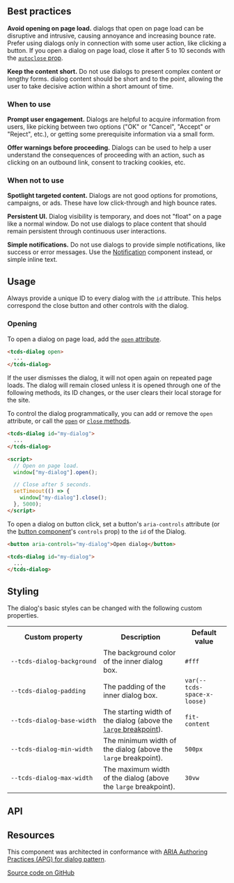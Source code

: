 <!--lede
  Dialogs are overlays that restrict focus and interactivity to a popup window in order to prompt some user engagement.
lede-->

<!--twig
{% embed "@tch/includes/example.twig" %}
{% block content %}
<tcds-dialog id="my-dialog">
  <p>Hello world!</p>
</tcds-dialog>

<tcds-button controls="my-dialog">Open dialog</tcds-button>
{% endblock %}
{% endembed %}
twig-->

## Best practices
**Avoid opening on page load.** dialogs that open on page load can be disruptive and intrusive, causing annoyance and increasing bounce rate. Prefer using dialogs only in connection with some user action, like clicking a button. If you open a dialog on page load, close it after 5 to 10 seconds with the [`autoclose` prop](#autoclose-attribute).

**Keep the content short.** Do not use dialogs to present complex content or lengthy forms. dialog content should be short and to the point, allowing the user to take decisive action within a short amount of time.

### When to use
**Prompt user engagement.** Dialogs are helpful to acquire information from users, like picking between two options ("OK" or "Cancel", "Accept" or "Reject", etc.), or getting some prerequisite information via a small form.

**Offer warnings before proceeding.** Dialogs can be used to help a user understand the consequences of proceeding with an action, such as clicking on an outbound link, consent to tracking cookies, etc.

### When not to use
**Spotlight targeted content.** Dialogs are not good options for promotions, campaigns, or ads. These have low click-through and high bounce rates.

**Persistent UI.** Dialog visibility is temporary, and does not "float" on a page like a normal window. Do not use dialogs to place content that should remain persistent through continuous user interactions.

**Simple notifications.** Do not use dialogs to provide simple notifications, like success or error messages. Use the [Notification](/components/notification) component instead, or simple inline text.

## Usage
Always provide a unique ID to every dialog with the `id` attribute. This helps correspond the close button and other controls with the dialog.

### Opening
To open a dialog on page load, add the [`open` attribute](#open-attribute).

```html
<tcds-dialog open>
  ...
</tcds-dialog>
```

If the user dismisses the dialog, it will not open again on repeated page loads. The dialog will remain closed unless it is opened through one of the following methods, its ID changes, or the user clears their local storage for the site.

To control the dialog programmatically, you can add or remove the `open` attribute, or call the [`open`](#open-method) or [`close` methods](#close-method).

```html
<tcds-dialog id="my-dialog">
  ...
</tcds-dialog>

<script>
  // Open on page load.
  window["my-dialog"].open();

  // Close after 5 seconds.
  setTimeout(() => {
    window["my-dialog"].close();
  }, 5000);
</script>
```

To open a dialog on button click, set a button's `aria-controls` attribute (or the [button component](/components/button)'s `controls` prop) to the `id` of the Dialog.

```html
<button aria-controls="my-dialog">Open dialog</button>

<tcds-dialog id="my-dialog">
  ...
</tcds-dialog>
```

## Styling
The dialog's basic styles can be changed with the following custom properties.

<table>
  <tr>
    <th>Custom property</th>
    <th>Description</th>
    <th>Default value</th>
  </tr>
  <tr>
    <td><code style="white-space: nowrap">--tcds-dialog-background</code></td>
    <td>The background color of the inner dialog box.</td>
    <td><code>#fff</code></td>
  </tr>
  <tr>
    <td><code style="white-space: nowrap">--tcds-dialog-padding</code></td>
    <td>The padding of the inner dialog box.</td>
    <td><code>var(--tcds-space-x-loose)</code></td>
  </tr>
  <tr>
    <td><code style="white-space: nowrap">--tcds-dialog-base-width</code></td>
    <td>The starting width of the dialog (above the <a href="/design/layout#breakpoints"><code>large</code> breakpoint</a>).</td>
    <td><code>fit-content</code></td>
  </tr>
  <tr>
    <td><code style="white-space: nowrap">--tcds-dialog-min-width</code></td>
    <td>The minimum width of the dialog (above the <code>large</code> breakpoint).</td>
    <td><code>500px</code></td>
  </tr>
  <tr>
    <td><code style="white-space: nowrap">--tcds-dialog-max-width</code></td>
    <td>The maximum width of the dialog (above the <code>large</code> breakpoint).</td>
    <td><code>30vw</code></td>
  </tr>
</table>

## API
<!--twig {{ include("@tch/includes/api.twig", {
  attributes: [
    {
      name: "open",
      type: ["state", "boolean"],
      description: "The dialog is open. Useful for opening a dialog on page load.",
      required: "no",
    },
    {
      name: "autoclose",
      type: ["prop", "number"],
      description: "The time (in seconds) before closing the dialog after opening.",
      required: "no",
    },
  ],
  slots: [
    {
      name: "(default)",
      multiple: "no",
      description: "Default content slot.",
      required: "no",
    },
  ],
  methods: [
    {
      name: "open",
      description: "Opens the dialog.",
    },
    {
      name: "close",
      description: "Closes the dialog.",
    },
  ],
}) }} twig-->

<!--
https://polaris.shopify.com/components/modal
https://nordhealth.design/components/modal/
https://opensource.adobe.com/spectrum-web-components/components/dialog-base/
https://ant.design/components/modal/
https://carbondesignsystem.com/components/modal/usage/
https://designsystem.digital.gov/components/modal/
https://atlassian.design/components/modal-dialog/examples
https://developer.microsoft.com/en-us/fluentui#/controls/web/dialog
https://baseweb.design/components/modal/
https://protocol.mozilla.org/components/detail/modal.html
-->

## Resources
This component was architected in conformance with [ARIA Authoring Practices (APG) for dialog pattern](https://www.w3.org/WAI/ARIA/apg/patterns/dialogmodal/).

[Source code on GitHub](https://github.com/jacecotton/tcds/blob/main/components/dialog/)